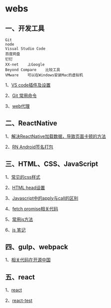 # webs

## 一、开发工具

```
Git
node
Visual Studio Code
百度网盘
钉钉
XX-net    上Google
Beyond Compare    比较工具
VMware    可以在Windows安装Mac的虚拟机
```
1、[VS code插件及设置](https://github.com/438198602/webs/blob/master/VS%20code%E6%8F%92%E4%BB%B6%E5%8F%8A%E8%AE%BE%E7%BD%AE.md)

2、[Git 常用命令](https://github.com/438198602/webs/blob/master/Git%20%E5%B8%B8%E7%94%A8%E5%91%BD%E4%BB%A4.md)

3、[web代理](https://github.com/438198602/webs/blob/master/%E4%BB%A3%E7%90%86.md)

## 二、ReactNative

1、[解决ReactNative加载数据，导致页面卡顿的方法](https://github.com/438198602/webs/issues/1)

2、[RN Android签名打包](https://github.com/438198602/webs/blob/master/RN%20Android%E7%AD%BE%E5%90%8D%E6%89%93%E5%8C%85.md)

## 三、HTML、CSS、JavaScript

1、[常见的css样式](https://github.com/438198602/webs/blob/master/%E5%B8%B8%E8%A7%81%E7%9A%84css%E6%A0%B7%E5%BC%8F.md)

2、[HTML head设置](https://github.com/438198602/webs/blob/master/HTML%20head%20%E8%AE%BE%E7%BD%AE.md)

3、[Javascript中的apply与call的区别](https://github.com/438198602/webs/issues/2)

4、[fetch promise相关代码](https://github.com/438198602/webs/blob/master/fetch_promise.html)

5、[常用js方法](https://github.com/438198602/webs/blob/master/utils.md)

6、[js 笔记](https://github.com/438198602/webs/issues/3)

## 四、gulp、webpack

1、[相关代码在开源中国](https://gitee.com/login)

## 五、react

1、[react](https://github.com/438198602/webs/blob/master/react.md)

2、[react-test](https://github.com/438198602/react-test)
